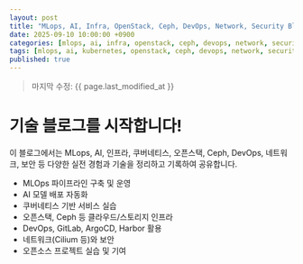 ```yaml
---
layout: post
title: "MLops, AI, Infra, OpenStack, Ceph, DevOps, Network, Security Blog Start"
date: 2025-09-10 10:00:00 +0900
categories: [mlops, ai, infra, openstack, ceph, devops, network, security]
tags: [mlops, ai, kubernetes, openstack, ceph, devops, network, security, opensource]
published: true
---
```


> 마지막 수정: {{ page.last_modified_at }}

# 기술 블로그를 시작합니다!

이 블로그에서는 MLops, AI, 인프라, 쿠버네티스, 오픈스택, Ceph, DevOps, 네트워크, 보안 등 다양한 실전 경험과 기술을 정리하고 기록하여 공유합니다.

- MLOps 파이프라인 구축 및 운영
- AI 모델 배포 자동화
- 쿠버네티스 기반 서비스 실습
- 오픈스택, Ceph 등 클라우드/스토리지 인프라
- DevOps, GitLab, ArgoCD, Harbor 활용
- 네트워크(Cilium 등)와 보안
- 오픈소스 프로젝트 실습 및 기여
